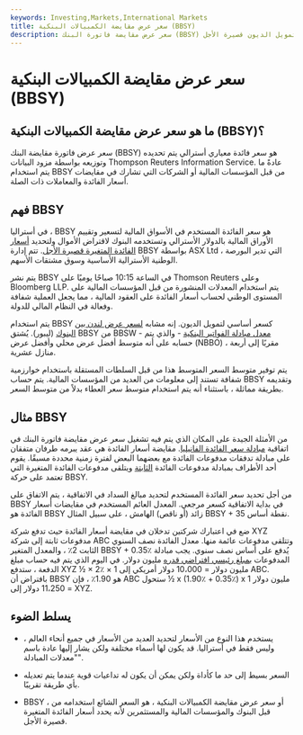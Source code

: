 ```yaml
---
keywords: Investing,Markets,International Markets
title: سعر عرض مقايضة الكمبيالات البنكية (BBSY)
description: سعر عرض مقايضة فاتورة البنك (BBSY) هو سعر الفائدة المستخدم في الأسواق المالية لتسعير الأوراق المالية بالدولار الأسترالي ، ولتمويل الديون قصيرة الأجل.
---
```


# سعر عرض مقايضة الكمبيالات البنكية (BBSY)
## ما هو سعر عرض مقايضة الكمبيالات البنكية (BBSY)؟

سعر عرض فاتورة مقايضة البنك (BBSY) هو سعر فائدة معياري أسترالي يتم تحديده وتوزيعه بواسطة مزود البيانات Thompson Reuters Information Service. عادةً ما يتم استخدام BBSY من قبل المؤسسات المالية أو الشركات التي تشارك في مقايضات أسعار الفائدة والمعاملات ذات الصلة.

## فهم BBSY

في أستراليا ، BBSY هو سعر الفائدة المستخدم في الأسواق المالية لتسعير وتقييم الأوراق المالية بالدولار الأسترالي وتستخدمه البنوك لاقتراض الأموال ولتحديد [أسعار الفائدة المتغيرة قصيرة الأجل](/floatinginterestrate). تتم إدارة BBSY بواسطة ASX Ltd ، التي تدير البورصة الوطنية الأسترالية الأساسية وسوق مشتقات الأسهم.

يتم نشر BBSY في الساعة 10:15 صباحًا يوميًا على Thomson Reuters وعلى Bloomberg LLP. يتم استخدام المعدلات المنشورة من قبل المؤسسات المالية على المستوى الوطني لحساب أسعار الفائدة على العقود المالية ، مما يجعل العملية شفافة وفعالة في النظام المالي للدولة.

يتم استخدام BBSY كسعر أساسي لتمويل الديون. إنه مشابه [لسعر عرض لندن بين البنوك](/libor) (ليبور). يُشتق BBSY من BBSW - [معدل مبادلة الفواتير البنكية](/bank-bill-swap-rate-bbsw) - والذي يتم حسابه على أنه متوسط أفضل عرض محلي وأفضل عرض (NBBO) ، مقربًا إلى أربعة منازل عشرية.

يتم توفير متوسط السعر المتوسط هذا من قبل السلطات المستقلة باستخدام خوارزمية شفافة تستند إلى معلومات من العديد من المؤسسات المالية. يتم حساب BBSY وتقديمه بطريقة مماثلة ، باستثناء أنه يتم استخدام متوسط سعر العطاء بدلاً من متوسط السعر.

## مثال BBSY

من الأمثلة الجيدة على المكان الذي يتم فيه تشغيل سعر عرض مقايضة فاتورة البنك في اتفاقية [مبادلة سعر الفائدة الفانيليا](/plain-vanilla-swap). مقايضة أسعار الفائدة هي عقد يبرمه طرفان متفقان على مبادلة تدفقات مدفوعات الفائدة مع بعضهما البعض لفترة زمنية محددة مسبقًا. يقوم أحد الأطراف بمبادلة مدفوعات الفائدة [الثابتة](/fixedinterestrate) ويتلقى مدفوعات الفائدة المتغيرة التي تعتمد على حركة BBSY.

من أجل تحديد سعر الفائدة المستخدم لتحديد مبالغ السداد في الاتفاقية ، يتم الاتفاق على BBSY في بداية الاتفاقية كسعر مرجعي. المعدل العائم المستخدم في مقايضات أسعار الفائدة هو BBSY زائد (أو ناقص) الهامش ، على سبيل المثال BBSY + 35 نقطة أساس.

ضع في اعتبارك شركتين تدخلان في مقايضة أسعار الفائدة حيث تدفع شركة XYZ مدفوعات ثابتة إلى شركة ABC وتتلقى مدفوعات عائمة منها. معدل الفائدة نصف السنوي الثابت 2٪ ، والمعدل المتغير BBSY + 0.35٪ يُدفع على أساس نصف سنوي. يجب مبادلة المدفوعات [بمبلغ رئيسي افتراضي قدره](/notionalprincipalamount) مليون دولار. في اليوم الذي يتم فيه حساب مبلغ الدفعة ، ستدفع XYZ ½ × 2٪ × 1 مليون دولار = 10،000 دولار أمريكي إلى ABC. بافتراض أن BBSY هو 1.90٪ ، فإن ABC ستحول ½ x (1.90٪ + 0.35٪) x 1 مليون دولار = 11،250 دولار إلى XYZ.

## يسلط الضوء

- يستخدم هذا النوع من الأسعار لتحديد العديد من الأسعار في جميع أنحاء العالم ، وليس فقط في أستراليا. قد يكون لها أسماء مختلفة ولكن يشار إليها عادة باسم "معدلات المبادلة".

- السعر بسيط إلى حد ما كأداة ولكن يمكن أن يكون له تداعيات قوية عندما يتم تعديله بأي طريقة تقريبًا.

- BBSY ، أو سعر عرض مقايضة الكمبيالات البنكية ، هو السعر الشائع استخدامه من قبل البنوك والمؤسسات المالية والمستثمرين لأنه يحدد أسعار الفائدة المتغيرة قصيرة الأجل.

